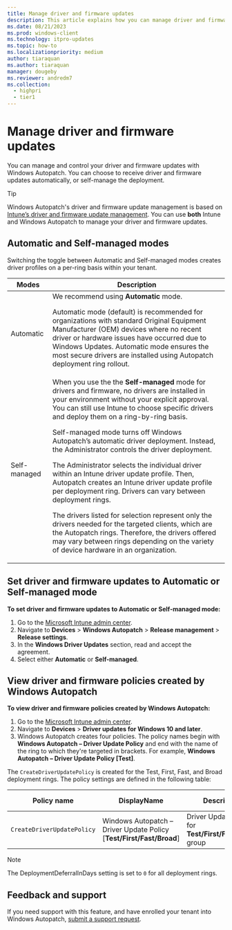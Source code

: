 ```yaml
---
title: Manage driver and firmware updates
description: This article explains how you can manage driver and firmware updates with Windows Autopatch
ms.date: 08/21/2023 
ms.prod: windows-client
ms.technology: itpro-updates
ms.topic: how-to
ms.localizationpriority: medium
author: tiaraquan
ms.author: tiaraquan
manager: dougeby
ms.reviewer: andredm7
ms.collection:
  - highpri
  - tier1
---
```


# Manage driver and firmware updates

You can manage and control your driver and firmware updates with Windows Autopatch. You can choose to receive driver and firmware updates automatically, or self-manage the deployment.

> [!TIP]
> Windows Autopatch's driver and firmware update management is based on [Intune’s driver and firmware update management](/mem/intune/protect/windows-driver-updates-overview). You can use **both** Intune and Windows Autopatch to manage your driver and firmware updates.

## Automatic and Self-managed modes

Switching the toggle between Automatic and Self-managed modes creates driver profiles on a per-ring basis within your tenant.

| Modes | Description |
| ----- | -----|
| Automatic | We recommend using **Automatic** mode.<p>Automatic mode (default) is recommended for organizations with standard Original Equipment Manufacturer (OEM) devices where no recent driver or hardware issues have occurred due to Windows Updates. Automatic mode ensures the most secure drivers are installed using Autopatch deployment ring rollout.</p> |
| Self-managed | When you use the the **Self-managed** mode for drivers and firmware, no drivers are installed in your environment without your explicit approval. You can still use Intune to choose specific drivers and deploy them on a ring-by-ring basis.<p>Self-managed mode turns off Windows Autopatch’s automatic driver deployment. Instead, the Administrator controls the driver deployment.<p>The Administrator selects the individual driver within an Intune driver update profile. Then, Autopatch creates an Intune driver update profile per deployment ring. Drivers can vary between deployment rings.</p><p>The drivers listed for selection represent only the drivers needed for the targeted clients, which are the Autopatch rings. Therefore, the drivers offered may vary between rings depending on the variety of device hardware in an organization.</p> |

## Set driver and firmware updates to Automatic or Self-managed mode

**To set driver and firmware updates to Automatic or Self-managed mode:**

1. Go to the [Microsoft Intune admin center](https://go.microsoft.com/fwlink/?linkid=2109431).
1. Navigate to **Devices** > **Windows Autopatch** > **Release management** > **Release settings**.
1. In the **Windows Driver Updates** section, read and accept the agreement.
1. Select either **Automatic** or **Self-managed**.

## View driver and firmware policies created by Windows Autopatch

**To view driver and firmware policies created by Windows Autopatch:**

1. Go to the [Microsoft Intune admin center](https://go.microsoft.com/fwlink/?linkid=2109431).
1. Navigate to **Devices** > **Driver updates for Windows 10 and later**.
1. Windows Autopatch creates four policies. The policy names begin with **Windows Autopatch – Driver Update Policy** and end with the name of the ring to which they're targeted in brackets. For example, **Windows Autopatch – Driver Update Policy [Test]**.

The `CreateDriverUpdatePolicy` is created for the Test, First, Fast, and Broad deployment rings. The policy settings are defined in the following table:

| Policy name | DisplayName | Description | Approval Type | DeploymentDeferralInDays |
| ----- | ----- | ----- | ----- | ----- |
| `CreateDriverUpdatePolicy` | Windows Autopatch – Driver Update Policy [**Test/First/Fast/Broad**] | Driver Update Policy for **Test/First/Fast/Broad** group | Automatic | `0` |

> [!NOTE]
> The DeploymentDeferralInDays setting is set to `0` for all deployment rings.

## Feedback and support

If you need support with this feature, and have enrolled your tenant into Windows Autopatch, [submit a support request](../operate/windows-autopatch-support-request.md).
